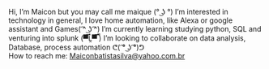 Hi, I’m Maicon but you may call me maique  (° ͜ʖ °)
I’m interested in technology in general, I love home automation, like Alexa or google assistant and Games( ͡^ ͜ʖ ͡^)
I’m currently learning  studying python, SQL and venturing into splunk (▀̿Ĺ̯▀̿ ̿) 
I’m looking to collaborate on data analysis, Database, process automation ᕦ( ͡° ͜ʖ ͡°)ᕤ  
How to reach me: Maiconbatistasilva@yahoo.com.br  
